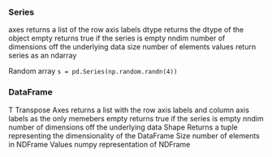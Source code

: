 ### Series

axes
	returns a list of the row axis labels
dtype
	returns the dtype of the object
empty
	returns true if the series is empty
nndim
	number of dimensions off the underlying data
size
	number of elements
values
	return series as an ndarray

Random array
`s = pd.Series(np.random.randn(4))`

### DataFrame
T
	Transpose
Axes
	returns a list with the row axis labels and column axis labels as the only memebers
empty
	returns true if the series is empty
nndim
	number of dimensions off the underlying data
Shape
	Returns a tuple representing the dimensionality of the DataFrame
Size
	number of elements in NDFrame
Values
	numpy representation of NDFrame
